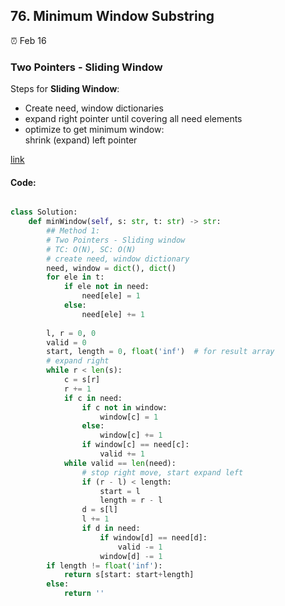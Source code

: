 ## 76. Minimum Window Substring

:alarm_clock: Feb 16

### Two Pointers - Sliding Window
Steps for **Sliding Window**: 
- Create need, window dictionaries
- expand right pointer until covering all need elements
- optimize to get minimum window:\
  shrink (expand) left pointer
  
[link](https://mp.weixin.qq.com/s?__biz=MzAxODQxMDM0Mw==&mid=2247497171&idx=1&sn=faa317e8acf4d28859257794aaf933b7&scene=21#wechat_redirect)

#### Code:
```python

class Solution:
    def minWindow(self, s: str, t: str) -> str:
        ## Method 1:
        # Two Pointers - Sliding window
        # TC: O(N), SC: O(N)
        # create need, window dictionary
        need, window = dict(), dict()
        for ele in t:
            if ele not in need:
                need[ele] = 1  
            else:
                need[ele] += 1
        
        l, r = 0, 0
        valid = 0
        start, length = 0, float('inf')  # for result array
        # expand right
        while r < len(s):
            c = s[r]
            r += 1
            if c in need:
                if c not in window:
                    window[c] = 1  
                else: 
                    window[c] += 1
                if window[c] == need[c]:
                    valid += 1
            while valid == len(need):
                # stop right move, start expand left
                if (r - l) < length:
                    start = l
                    length = r - l
                d = s[l]
                l += 1
                if d in need:
                    if window[d] == need[d]:
                        valid -= 1
                    window[d] -= 1
        if length != float('inf'):
            return s[start: start+length]
        else:
            return '' 

```
